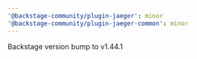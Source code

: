 ```yaml
---
'@backstage-community/plugin-jaeger': minor
'@backstage-community/plugin-jaeger-common': minor
---
```


Backstage version bump to v1.44.1
